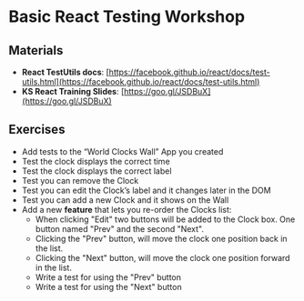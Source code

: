 # Basic React Testing Workshop

## Materials
  * **React TestUtils docs**: [https://facebook.github.io/react/docs/test-utils.html](https://facebook.github.io/react/docs/test-utils.html)
  * **KS React Training Slides**: [https://goo.gl/JSDBuX](https://goo.gl/JSDBuX)


## Exercises
  * Add tests to the “World Clocks Wall” App you created
  * Test the clock displays the correct time
  * Test the clock displays the correct label
  * Test you can remove the Clock
  * Test you can edit the Clock’s label and it changes later in the DOM
  * Test you can add a new Clock and it shows on the Wall
  * Add a new **feature** that lets you re-order the Clocks list:
    * When clicking "Edit" two buttons will be added to the Clock box. One button named "Prev" and the second "Next".
    * Clicking the "Prev" button, will move the clock one position back in the list.
    * Clicking the "Next" button, will move the clock one position forward in the list.
    * Write a test for using the "Prev" button
    * Write a test for using the "Next" button
